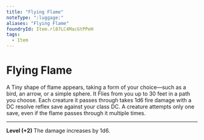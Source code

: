 ```yaml
---
title: "Flying Flame"
noteType: ":luggage:"
aliases: "Flying Flame"
foundryId: Item.rl87LC4MacGtPPeH
tags:
  - Item
---
```


# Flying Flame

A Tiny shape of flame appears, taking a form of your choice—such as a bird, an arrow, or a simple sphere. It Flies from you up to 30 feet in a path you choose. Each creature it passes through takes 1d6 fire  damage with a DC resolve reflex save against your class DC. A creature attempts only one save, even if the flame passes through it multiple times.

* * *

**Level (+2)** The damage increases by 1d6.
